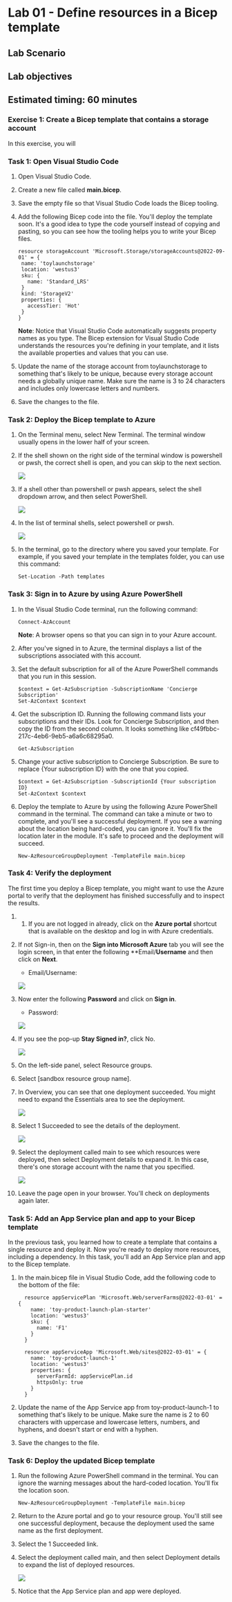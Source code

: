 # Lab 01 - Define resources in a Bicep template

## Lab Scenario

## Lab objectives

## Estimated timing: 60 minutes

### Exercise 1: Create a Bicep template that contains a storage account

In this exercise, you will 

### Task 1: Open Visual Studio Code

1. Open Visual Studio Code.

1. Create a new file called **main.bicep**.

1. Save the empty file so that Visual Studio Code loads the Bicep tooling.

1. Add the following Bicep code into the file. You'll deploy the template soon. It's a good idea to type the code yourself instead of copying and pasting, so you can see how the tooling helps you to write your Bicep files.

     ```
    resource storageAccount 'Microsoft.Storage/storageAccounts@2022-09-01' = {
      name: 'toylaunchstorage'
      location: 'westus3'
      sku: {
        name: 'Standard_LRS'
      }
      kind: 'StorageV2'
      properties: {
        accessTier: 'Hot'
      }
    }
    ```
    **Note**: Notice that Visual Studio Code automatically suggests property names as you type. The Bicep extension for Visual Studio Code understands the resources you're defining in your template, and it lists the available properties and values that you can use.

1. Update the name of the storage account from toylaunchstorage to something that's likely to be unique, because every storage account needs a globally unique name. Make sure the name is 3 to 24 characters and includes only lowercase letters and numbers.

1. Save the changes to the file.

### Task 2: Deploy the Bicep template to Azure

1. On the Terminal menu, select New Terminal. The terminal window usually opens in the lower half of your screen.
1. If the shell shown on the right side of the terminal window is powershell or pwsh, the correct shell is open, and you can skip to the next section.

    ![](../media/pwsh.png)
   
1. If a shell other than powershell or pwsh appears, select the shell dropdown arrow, and then select PowerShell.

    ![](../media/select-shell-powershell.png)
   
1. In the list of terminal shells, select powershell or pwsh.

    ![](../media/select-powershell.png)
   
1. In the terminal, go to the directory where you saved your template. For example, if you saved your template in the templates folder, you can use this command:

   ```
   Set-Location -Path templates
   ```
### Task 3: Sign in to Azure by using Azure PowerShell

1. In the Visual Studio Code terminal, run the following command:

   ```
   Connect-AzAccount
   ```
   **Note**: A browser opens so that you can sign in to your Azure account.
1. After you've signed in to Azure, the terminal displays a list of the subscriptions associated with this account.
1. Set the default subscription for all of the Azure PowerShell commands that you run in this session.

   ```
   $context = Get-AzSubscription -SubscriptionName 'Concierge Subscription'
   Set-AzContext $context
   ```
1. Get the subscription ID. Running the following command lists your subscriptions and their IDs. Look for Concierge Subscription, and then copy the ID from the second column. It looks something like cf49fbbc-217c-4eb6-9eb5-a6a6c68295a0.

   ```
   Get-AzSubscription
   ```
1. Change your active subscription to Concierge Subscription. Be sure to replace {Your subscription ID} with the one that you copied.

   ```
   $context = Get-AzSubscription -SubscriptionId {Your subscription ID}
   Set-AzContext $context
   ```
1. Deploy the template to Azure by using the following Azure PowerShell command in the terminal. The command can take a minute or two to complete, and you'll see a successful deployment. If you see a warning about the location being hard-coded, you can ignore it. You'll fix the location later in the module. It's safe to proceed and the deployment will succeed.

   ```
   New-AzResourceGroupDeployment -TemplateFile main.bicep
   ```

### Task 4: Verify the deployment
The first time you deploy a Bicep template, you might want to use the Azure portal to verify that the deployment has finished successfully and to inspect the results.

1. 1. If you are not logged in already, click on the **Azure portal** shortcut that is available on the desktop and log in with Azure credentials.

1. If not Sign-in, then on the **Sign into Microsoft Azure** tab you will see the login screen, in that enter the following **Email/**Username** and then click on **Next**. 
   * Email/Username: <inject key="AzureAdUserEmail"></inject>
   
    ![](https://github.com/CloudLabsAI-Azure/AIW-SAP-on-Azure/raw/main/media/M2-Ex1-portalsignin-1.png?raw=true)
    
1. Now enter the following **Password** and click on **Sign in**.
   * Password: <inject key="AzureAdUserPassword"></inject>

    ![](./media/M2-Ex1-portalsignin-(2).png)
    
1. If you see the pop-up **Stay Signed in?**, click No.

    ![](./media/staysignedinNO1.png)

1. On the left-side panel, select Resource groups.

1. Select [sandbox resource group name].

1. In Overview, you can see that one deployment succeeded. You might need to expand the Essentials area to see the deployment.

    ![](../media/4-deployment-succeeded.png)

1. Select 1 Succeeded to see the details of the deployment.

    ![](../media/4-deployment.png)

1. Select the deployment called main to see which resources were deployed, then select Deployment details to expand it. In this case, there's one storage account with the name that you specified.

    ![](../media/4-deployment-details.png)
   
1. Leave the page open in your browser. You'll check on deployments again later.

### Task 5: Add an App Service plan and app to your Bicep template
In the previous task, you learned how to create a template that contains a single resource and deploy it. Now you're ready to deploy more resources, including a dependency. In this task, you'll add an App Service plan and app to the Bicep template.

1. In the main.bicep file in Visual Studio Code, add the following code to the bottom of the file:

   ```
     resource appServicePlan 'Microsoft.Web/serverFarms@2022-03-01' = {
       name: 'toy-product-launch-plan-starter'
       location: 'westus3'
       sku: {
         name: 'F1'
       }
     }
     
     resource appServiceApp 'Microsoft.Web/sites@2022-03-01' = {
       name: 'toy-product-launch-1'
       location: 'westus3'
       properties: {
         serverFarmId: appServicePlan.id
         httpsOnly: true
       }
     }
   ```
1. Update the name of the App Service app from toy-product-launch-1 to something that's likely to be unique. Make sure the name is 2 to 60 characters with uppercase and lowercase letters, numbers, and hyphens, and doesn't start or end with a hyphen.
   
1. Save the changes to the file.

### Task 6: Deploy the updated Bicep template

1. Run the following Azure PowerShell command in the terminal. You can ignore the warning messages about the hard-coded location. You'll fix the location soon.

   ```
   New-AzResourceGroupDeployment -TemplateFile main.bicep
   ```
1. Return to the Azure portal and go to your resource group. You'll still see one successful deployment, because the deployment used the same name as the first deployment.
1. Select the 1 Succeeded link.
1. Select the deployment called main, and then select Deployment details to expand the list of deployed resources.

    ![](../media/4-addapp-details.png)
   
1. Notice that the App Service plan and app were deployed.
